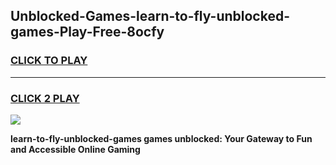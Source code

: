 
## Unblocked-Games-learn-to-fly-unblocked-games-Play-Free-8ocfy
<h3>
<a href="https://premium76.site?title=learn-to-fly-unblocked-games&ref=09A">CLICK TO PLAY</a></h3>
<hr>

<h3>
<a href="https://premium76.site?title=learn-to-fly-unblocked-games&ref=09A">CLICK 2 PLAY</a>
  
</h3>

<a href="https://premium76.site?title=learn-to-fly-unblocked-games&ref=09A"><img src="https://clearcache.store/games.png"></a>


**learn-to-fly-unblocked-games games unblocked: Your Gateway to Fun and Accessible Online Gaming**
